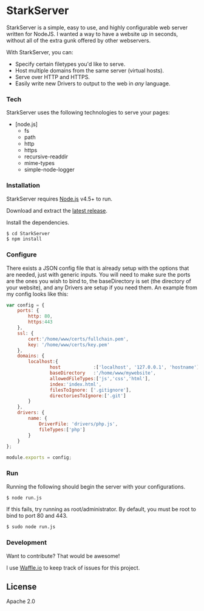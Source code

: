 # StarkServer

StarkServer is a simple, easy to use, and highly configurable web server written for NodeJS. I wanted a way to have a website up in seconds, without all of the extra gunk offered by other webservers.

With StarkServer, you can:
* Specify certain filetypes you'd like to serve.
* Host multiple domains from the same server (virtual hosts).
* Serve over HTTP and HTTPS.
* Easily write new Drivers to output to the web in *any* language.

### Tech

StarkServer uses the following technologies to serve your pages:

* [node.js]
  - fs
  - path
  - http
  - https
  - recursive-readdir
  - mime-types
  - simple-node-logger

### Installation

StarkServer requires [Node.js](https://nodejs.org/) v4.5+ to run.

Download and extract the [latest release](https://github.com/FizzyGalacticus/StarkServer/archive/master.zip).

Install the dependencies.

```sh
$ cd StarkServer
$ npm install
```

### Configure
There exists a JSON config file that is already setup with the options that are needed, just with generic inputs. You will need to make sure the ports are the ones you wish to bind to, the baseDirectory is set (the directory of your website), and any Drivers are setup if you need them. An example from my config looks like this:

```js
var config = {
    ports: {
        http: 80,
        https:443
    },
    ssl: {
        cert:'/home/www/certs/fullchain.pem',
        key: '/home/www/certs/key.pem'
    },
    domains: {
        localhost:{
                host            :['localhost', '127.0.0.1', 'hostname'],
                baseDirectory   :'/home/www/mywebsite',
                allowedFileTypes:['js','css','html'],
                index:'index.html',
                filesToIgnore: ['.gitignore'],
                directoriesToIgnore:['.git']
        }
    },
    drivers: {
        name: {
            DriverFile: 'drivers/php.js',
            fileTypes:['php']
        }
    }
};

module.exports = config;
```

### Run
Running the following should begin the server with your configurations.
```sh
$ node run.js
```

If this fails, try running as root/administrator. By default, you must be root to bind to port 80 and 443.
```sh
$ sudo node run.js
```

### Development

Want to contribute? That would be awesome!

I use [Waffle.io](https://waffle.io/FizzyGalacticus/StarkServer) to keep track of issues for this project.

License
-------

Apache 2.0